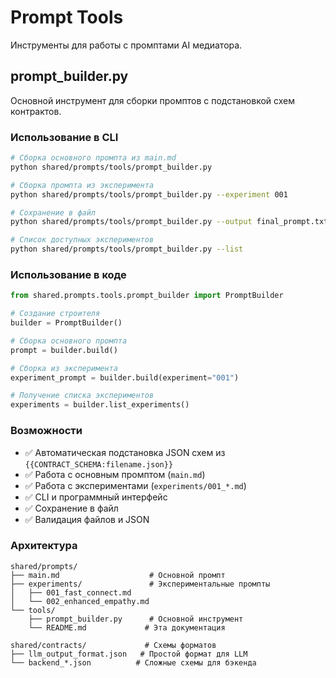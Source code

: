 # Prompt Tools

Инструменты для работы с промптами AI медиатора.

## prompt_builder.py

Основной инструмент для сборки промптов с подстановкой схем контрактов.

### Использование в CLI

```bash
# Сборка основного промпта из main.md
python shared/prompts/tools/prompt_builder.py

# Сборка промпта из эксперимента
python shared/prompts/tools/prompt_builder.py --experiment 001

# Сохранение в файл
python shared/prompts/tools/prompt_builder.py --output final_prompt.txt

# Список доступных экспериментов
python shared/prompts/tools/prompt_builder.py --list
```

### Использование в коде

```python
from shared.prompts.tools.prompt_builder import PromptBuilder

# Создание строителя
builder = PromptBuilder()

# Сборка основного промпта
prompt = builder.build()

# Сборка из эксперимента
experiment_prompt = builder.build(experiment="001")

# Получение списка экспериментов
experiments = builder.list_experiments()
```

### Возможности

- ✅ Автоматическая подстановка JSON схем из `{{CONTRACT_SCHEMA:filename.json}}`
- ✅ Работа с основным промптом (`main.md`) 
- ✅ Работа с экспериментами (`experiments/001_*.md`)
- ✅ CLI и программный интерфейс
- ✅ Сохранение в файл
- ✅ Валидация файлов и JSON

### Архитектура

```
shared/prompts/
├── main.md                    # Основной промпт
├── experiments/               # Экспериментальные промпты  
│   ├── 001_fast_connect.md
│   └── 002_enhanced_empathy.md
└── tools/
    ├── prompt_builder.py      # Основной инструмент
    └── README.md             # Эта документация

shared/contracts/             # Схемы форматов
├── llm_output_format.json   # Простой формат для LLM
└── backend_*.json          # Сложные схемы для бэкенда
```
